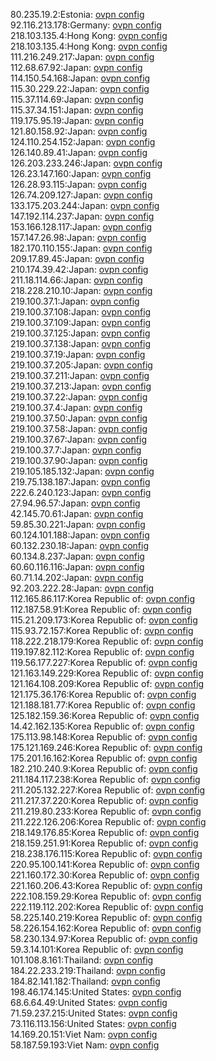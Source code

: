 80.235.19.2:Estonia: [ovpn config](vpn/80_235_19_2.ovpn)  
92.116.213.178:Germany: [ovpn config](vpn/92_116_213_178.ovpn)  
218.103.135.4:Hong Kong: [ovpn config](vpn/218_103_135_4.ovpn)  
218.103.135.4:Hong Kong: [ovpn config](vpn/218_103_135_4.ovpn)  
111.216.249.217:Japan: [ovpn config](vpn/111_216_249_217.ovpn)  
112.68.67.92:Japan: [ovpn config](vpn/112_68_67_92.ovpn)  
114.150.54.168:Japan: [ovpn config](vpn/114_150_54_168.ovpn)  
115.30.229.22:Japan: [ovpn config](vpn/115_30_229_22.ovpn)  
115.37.114.69:Japan: [ovpn config](vpn/115_37_114_69.ovpn)  
115.37.34.151:Japan: [ovpn config](vpn/115_37_34_151.ovpn)  
119.175.95.19:Japan: [ovpn config](vpn/119_175_95_19.ovpn)  
121.80.158.92:Japan: [ovpn config](vpn/121_80_158_92.ovpn)  
124.110.254.152:Japan: [ovpn config](vpn/124_110_254_152.ovpn)  
126.140.89.41:Japan: [ovpn config](vpn/126_140_89_41.ovpn)  
126.203.233.246:Japan: [ovpn config](vpn/126_203_233_246.ovpn)  
126.23.147.160:Japan: [ovpn config](vpn/126_23_147_160.ovpn)  
126.28.93.115:Japan: [ovpn config](vpn/126_28_93_115.ovpn)  
126.74.209.127:Japan: [ovpn config](vpn/126_74_209_127.ovpn)  
133.175.203.244:Japan: [ovpn config](vpn/133_175_203_244.ovpn)  
147.192.114.237:Japan: [ovpn config](vpn/147_192_114_237.ovpn)  
153.166.128.117:Japan: [ovpn config](vpn/153_166_128_117.ovpn)  
157.147.26.98:Japan: [ovpn config](vpn/157_147_26_98.ovpn)  
182.170.110.155:Japan: [ovpn config](vpn/182_170_110_155.ovpn)  
209.17.89.45:Japan: [ovpn config](vpn/209_17_89_45.ovpn)  
210.174.39.42:Japan: [ovpn config](vpn/210_174_39_42.ovpn)  
211.18.114.66:Japan: [ovpn config](vpn/211_18_114_66.ovpn)  
218.228.210.10:Japan: [ovpn config](vpn/218_228_210_10.ovpn)  
219.100.37.1:Japan: [ovpn config](vpn/219_100_37_1.ovpn)  
219.100.37.108:Japan: [ovpn config](vpn/219_100_37_108.ovpn)  
219.100.37.109:Japan: [ovpn config](vpn/219_100_37_109.ovpn)  
219.100.37.125:Japan: [ovpn config](vpn/219_100_37_125.ovpn)  
219.100.37.138:Japan: [ovpn config](vpn/219_100_37_138.ovpn)  
219.100.37.19:Japan: [ovpn config](vpn/219_100_37_19.ovpn)  
219.100.37.205:Japan: [ovpn config](vpn/219_100_37_205.ovpn)  
219.100.37.211:Japan: [ovpn config](vpn/219_100_37_211.ovpn)  
219.100.37.213:Japan: [ovpn config](vpn/219_100_37_213.ovpn)  
219.100.37.22:Japan: [ovpn config](vpn/219_100_37_22.ovpn)  
219.100.37.4:Japan: [ovpn config](vpn/219_100_37_4.ovpn)  
219.100.37.50:Japan: [ovpn config](vpn/219_100_37_50.ovpn)  
219.100.37.58:Japan: [ovpn config](vpn/219_100_37_58.ovpn)  
219.100.37.67:Japan: [ovpn config](vpn/219_100_37_67.ovpn)  
219.100.37.7:Japan: [ovpn config](vpn/219_100_37_7.ovpn)  
219.100.37.90:Japan: [ovpn config](vpn/219_100_37_90.ovpn)  
219.105.185.132:Japan: [ovpn config](vpn/219_105_185_132.ovpn)  
219.75.138.187:Japan: [ovpn config](vpn/219_75_138_187.ovpn)  
222.6.240.123:Japan: [ovpn config](vpn/222_6_240_123.ovpn)  
27.94.96.57:Japan: [ovpn config](vpn/27_94_96_57.ovpn)  
42.145.70.61:Japan: [ovpn config](vpn/42_145_70_61.ovpn)  
59.85.30.221:Japan: [ovpn config](vpn/59_85_30_221.ovpn)  
60.124.101.188:Japan: [ovpn config](vpn/60_124_101_188.ovpn)  
60.132.230.18:Japan: [ovpn config](vpn/60_132_230_18.ovpn)  
60.134.8.237:Japan: [ovpn config](vpn/60_134_8_237.ovpn)  
60.60.116.116:Japan: [ovpn config](vpn/60_60_116_116.ovpn)  
60.71.14.202:Japan: [ovpn config](vpn/60_71_14_202.ovpn)  
92.203.222.28:Japan: [ovpn config](vpn/92_203_222_28.ovpn)  
112.165.86.117:Korea Republic of: [ovpn config](vpn/112_165_86_117.ovpn)  
112.187.58.91:Korea Republic of: [ovpn config](vpn/112_187_58_91.ovpn)  
115.21.209.173:Korea Republic of: [ovpn config](vpn/115_21_209_173.ovpn)  
115.93.72.157:Korea Republic of: [ovpn config](vpn/115_93_72_157.ovpn)  
118.222.218.179:Korea Republic of: [ovpn config](vpn/118_222_218_179.ovpn)  
119.197.82.112:Korea Republic of: [ovpn config](vpn/119_197_82_112.ovpn)  
119.56.177.227:Korea Republic of: [ovpn config](vpn/119_56_177_227.ovpn)  
121.163.149.229:Korea Republic of: [ovpn config](vpn/121_163_149_229.ovpn)  
121.164.108.209:Korea Republic of: [ovpn config](vpn/121_164_108_209.ovpn)  
121.175.36.176:Korea Republic of: [ovpn config](vpn/121_175_36_176.ovpn)  
121.188.181.77:Korea Republic of: [ovpn config](vpn/121_188_181_77.ovpn)  
125.182.159.36:Korea Republic of: [ovpn config](vpn/125_182_159_36.ovpn)  
14.42.162.135:Korea Republic of: [ovpn config](vpn/14_42_162_135.ovpn)  
175.113.98.148:Korea Republic of: [ovpn config](vpn/175_113_98_148.ovpn)  
175.121.169.246:Korea Republic of: [ovpn config](vpn/175_121_169_246.ovpn)  
175.201.16.162:Korea Republic of: [ovpn config](vpn/175_201_16_162.ovpn)  
182.210.240.9:Korea Republic of: [ovpn config](vpn/182_210_240_9.ovpn)  
211.184.117.238:Korea Republic of: [ovpn config](vpn/211_184_117_238.ovpn)  
211.205.132.227:Korea Republic of: [ovpn config](vpn/211_205_132_227.ovpn)  
211.217.37.220:Korea Republic of: [ovpn config](vpn/211_217_37_220.ovpn)  
211.219.80.233:Korea Republic of: [ovpn config](vpn/211_219_80_233.ovpn)  
211.222.126.206:Korea Republic of: [ovpn config](vpn/211_222_126_206.ovpn)  
218.149.176.85:Korea Republic of: [ovpn config](vpn/218_149_176_85.ovpn)  
218.159.251.91:Korea Republic of: [ovpn config](vpn/218_159_251_91.ovpn)  
218.238.176.115:Korea Republic of: [ovpn config](vpn/218_238_176_115.ovpn)  
220.95.100.141:Korea Republic of: [ovpn config](vpn/220_95_100_141.ovpn)  
221.160.172.30:Korea Republic of: [ovpn config](vpn/221_160_172_30.ovpn)  
221.160.206.43:Korea Republic of: [ovpn config](vpn/221_160_206_43.ovpn)  
222.108.159.29:Korea Republic of: [ovpn config](vpn/222_108_159_29.ovpn)  
222.119.112.202:Korea Republic of: [ovpn config](vpn/222_119_112_202.ovpn)  
58.225.140.219:Korea Republic of: [ovpn config](vpn/58_225_140_219.ovpn)  
58.226.154.162:Korea Republic of: [ovpn config](vpn/58_226_154_162.ovpn)  
58.230.134.97:Korea Republic of: [ovpn config](vpn/58_230_134_97.ovpn)  
59.3.14.101:Korea Republic of: [ovpn config](vpn/59_3_14_101.ovpn)  
101.108.8.161:Thailand: [ovpn config](vpn/101_108_8_161.ovpn)  
184.22.233.219:Thailand: [ovpn config](vpn/184_22_233_219.ovpn)  
184.82.141.182:Thailand: [ovpn config](vpn/184_82_141_182.ovpn)  
198.46.174.145:United States: [ovpn config](vpn/198_46_174_145.ovpn)  
68.6.64.49:United States: [ovpn config](vpn/68_6_64_49.ovpn)  
71.59.237.215:United States: [ovpn config](vpn/71_59_237_215.ovpn)  
73.116.113.156:United States: [ovpn config](vpn/73_116_113_156.ovpn)  
14.169.20.151:Viet Nam: [ovpn config](vpn/14_169_20_151.ovpn)  
58.187.59.193:Viet Nam: [ovpn config](vpn/58_187_59_193.ovpn)  
